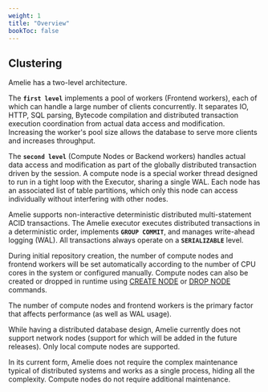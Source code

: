 ```yaml
---
weight: 1
title: "Overview"
bookToc: false
---
```


## Clustering

Amelie has a two-level architecture.

The **`first level`** implements a pool of workers (Frontend workers), each of which can handle a large
number of clients concurrently. It separates IO, HTTP, SQL parsing,
Bytecode compilation and distributed transaction execution coordination from actual data access and modification.
Increasing the worker's pool size allows the database to serve more clients and increases throughput.

The **`second level`** (Compute Nodes or Backend workers) handles actual data access and modification as
part of the globally distributed transaction driven by the session. A compute node is a special worker
thread designed to run in a tight loop with the Executor, sharing a single WAL.
Each node has an associated list of table partitions, which only this node can access individually without
interfering with other nodes.

Amelie supports non-interactive deterministic distributed multi-statement ACID transactions.
The Amelie executor executes distributed transactions in a deterministic order, implements **`GROUP COMMIT`**,
and manages write-ahead logging (WAL). All transactions always operate on a **`SERIALIZABLE`** level.

During initial repository creation, the number of compute nodes and frontend workers will be set automatically
according to the number of CPU cores in the system or configured manually. Compute nodes can also be created or
dropped in runtime using [CREATE NODE](/docs/cluster/create) or [DROP NODE](/docs/cluster/drop) commands.

The number of compute nodes and frontend workers is the primary factor that affects performance
(as well as WAL usage).

While having a distributed database design, Amelie currently does not support network nodes
(support for which will be added in the future releases). Only local compute nodes are supported.

In its current form, Amelie does not require the complex maintenance typical of distributed systems and
works as a single process, hiding all the complexity. Compute nodes do not require additional maintenance.

